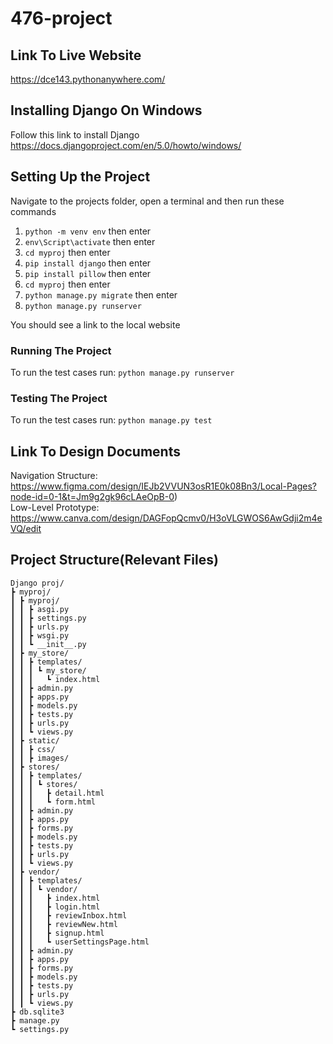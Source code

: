 # 476-project
## Link To Live Website
https://dce143.pythonanywhere.com/

## Installing Django On Windows
Follow this link to install Django https://docs.djangoproject.com/en/5.0/howto/windows/

## Setting Up the Project
Navigate to the projects folder, open a terminal and then run these commands

1. `python -m venv env` then enter
2. `env\Script\activate` then enter
3. `cd myproj` then enter
4. `pip install django` then enter
5. `pip install pillow` then enter
6. `cd myproj` then enter
7. `python manage.py migrate` then enter
8. `python manage.py runserver`

You should see a link to the local website



### Running The Project
To run the test cases run: `python manage.py runserver` 

### Testing The Project
To run the test cases run: `python manage.py test` 

## Link To Design Documents
Navigation Structure: https://www.figma.com/design/IEJb2VVUN3osR1E0k08Bn3/Local-Pages?node-id=0-1&t=Jm9g2gk96cLAeOpB-0) <br>
Low-Level Prototype: https://www.canva.com/design/DAGFopQcmv0/H3oVLGWOS6AwGdji2m4eVQ/edit
## Project Structure(Relevant Files)
```
Django proj/
┣ myproj/
┃ ┣ myproj/
┃ ┃ ┣ asgi.py
┃ ┃ ┣ settings.py
┃ ┃ ┣ urls.py
┃ ┃ ┣ wsgi.py
┃ ┃ ┗ __init__.py
┃ ┣ my_store/
┃ ┃ ┣ templates/
┃ ┃ ┃ ┗ my_store/
┃ ┃ ┃   ┗ index.html
┃ ┃ ┣ admin.py
┃ ┃ ┣ apps.py
┃ ┃ ┣ models.py
┃ ┃ ┣ tests.py
┃ ┃ ┣ urls.py
┃ ┃ ┗ views.py
┃ ┣ static/
┃ ┃ ┣ css/
┃ ┃ ┣ images/
┃ ┣ stores/
┃ ┃ ┣ templates/
┃ ┃ ┃ ┗ stores/
┃ ┃ ┃   ┣ detail.html
┃ ┃ ┃   ┗ form.html
┃ ┃ ┣ admin.py
┃ ┃ ┣ apps.py
┃ ┃ ┣ forms.py
┃ ┃ ┣ models.py
┃ ┃ ┣ tests.py
┃ ┃ ┣ urls.py
┃ ┃ ┗ views.py
┃ ┣ vendor/
┃ ┃ ┣ templates/
┃ ┃ ┃ ┗ vendor/
┃ ┃ ┃   ┣ index.html
┃ ┃ ┃   ┣ login.html
┃ ┃ ┃   ┣ reviewInbox.html
┃ ┃ ┃   ┣ reviewNew.html
┃ ┃ ┃   ┣ signup.html
┃ ┃ ┃   ┗ userSettingsPage.html
┃ ┃ ┣ admin.py
┃ ┃ ┣ apps.py
┃ ┃ ┣ forms.py
┃ ┃ ┣ models.py
┃ ┃ ┣ tests.py
┃ ┃ ┣ urls.py
┃ ┃ ┗ views.py
┣ db.sqlite3
┣ manage.py
┗ settings.py

```



